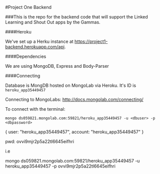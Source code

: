#Project One Backend

###This is the repo for the backend code that will support the Linked Learning and Shout Out apps by the Gammas.

####Heroku

We've set up a Herku instance at https://project1-backend.herokuapp.com/api. 

####Dependencies

We are using MongoDB, Express and Body-Parser

####Connecting

Database is MongDB hosted on MongoLab via Heroku. It's ID is `heroku_app35449457`

Connecting to MongoLabs: http://docs.mongolab.com/connecting/

To connect with the terminal:

`mongo ds059821.mongolab.com:59821/heroku_app35449457 -u <dbuser> -p <dbpassword>`

{ user: "heroku_app35449457", account: "heroku_app35449457" }

pwd: ovvi9mjr2p5a22tl6645eifhri

i.e

mongo ds059821.mongolab.com:59821/heroku_app35449457 -u heroku_app35449457 -p ovvi9mjr2p5a22tl6645eifhri

